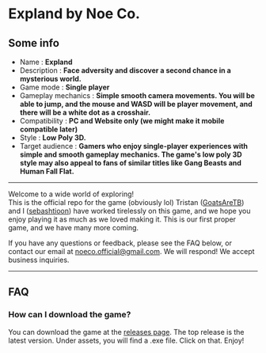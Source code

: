 # Expland by Noe Co.
## Some info
- Name : **Expland**
- Description : **Face adversity and discover a second chance in a mysterious world.**
- Game mode : **Single player**
- Gameplay mechanics : **Simple smooth camera movements. You will be able to jump, and the mouse and WASD will be player movement, and there will be a white dot as a crosshair.**
- Compatibility : **PC and Website only (we might make it mobile compatible later)**
- Style : **Low Poly 3D.**
- Target audience : **Gamers who enjoy single-player experiences with simple and smooth gameplay mechanics. The game's low poly 3D style may also appeal to fans of similar titles like Gang Beasts and Human Fall Flat.**

---

Welcome to a wide world of exploring! <br>
This is the official repo for the game (obviously lol) <be>
Tristan ([GoatsAreTB](https://github.com/GoatsAreTB)) and I ([sebashtioon](https://github.com/sebashtioon)) have worked tirelessly on this game, and we hope you enjoy playing it as much as we loved making it. This is our first proper game, and we have many more coming. <br>

If you have any questions or feedback, please see the FAQ below, or contact our email at [noeco.official@gmail.com](mailto:noeco.official@gmail.com). We will respond! We accept business inquiries. 

---
## FAQ

### How can I download the game?
You can download the game at the [releases page](https://github.com/sebashtioon/Expland/releases/). The top release is the latest version. Under assets, you will find a .exe file. Click on that. Enjoy!


